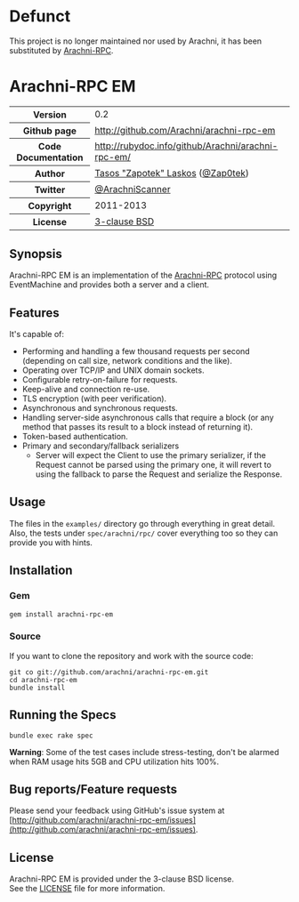 # Defunct

This project is no longer maintained nor used by Arachni, it has been substituted by
[Arachni-RPC](http://github.com/Arachni/arachni-rpc).

# Arachni-RPC EM

<table>
    <tr>
        <th>Version</th>
        <td>0.2</td>
    </tr>
    <tr>
        <th>Github page</th>
        <td><a href="http://github.com/Arachni/arachni-rpc-em">http://github.com/Arachni/arachni-rpc-em</a></td>
     <tr/>
    <tr>
        <th>Code Documentation</th>
        <td><a href="http://rubydoc.info/github/Arachni/arachni-rpc-em/">http://rubydoc.info/github/Arachni/arachni-rpc-em/</a></td>
    </tr>
    <tr>
       <th>Author</th>
       <td><a href="mailto:tasos.laskos@gmail.com">Tasos "Zapotek" Laskos</a> (<a href="http://twitter.com/Zap0tek">@Zap0tek</a>)</td>
    </tr>
    <tr>
        <th>Twitter</th>
        <td><a href="http://twitter.com/ArachniScanner">@ArachniScanner</a></td>
    </tr>
    <tr>
        <th>Copyright</th>
        <td>2011-2013</td>
    </tr>
    <tr>
        <th>License</th>
        <td><a href="file.LICENSE.html">3-clause BSD</a></td>
    </tr>
</table>

## Synopsis

Arachni-RPC EM is an implementation of the <a href="http://github.com/Arachni/arachni-rpc">Arachni-RPC</a>
protocol using EventMachine and provides both a server and a client. <br/>

## Features

It's capable of:

- Performing and handling a few thousand requests per second (depending on call
    size, network conditions and the like).
- Operating over TCP/IP and UNIX domain sockets.
- Configurable retry-on-failure for requests.
- Keep-alive and connection re-use.
- TLS encryption (with peer verification).
- Asynchronous and synchronous requests.
- Handling server-side asynchronous calls that require a block (or any method
    that passes its result to a block instead of returning it).
- Token-based authentication.
- Primary and secondary/fallback serializers
    - Server will expect the Client to use the primary serializer, if the Request
        cannot be parsed using the primary one, it will revert to using the
        fallback to parse the Request and serialize the Response.

## Usage

The files in the `examples/` directory go through everything in great detail.
Also, the tests under `spec/arachni/rpc/` cover everything too so they can
provide you with hints.

## Installation

### Gem

    gem install arachni-rpc-em

### Source

If you want to clone the repository and work with the source code:

    git co git://github.com/arachni/arachni-rpc-em.git
    cd arachni-rpc-em
    bundle install

## Running the Specs

    bundle exec rake spec

**Warning**: Some of the test cases include stress-testing, don't be alarmed
when RAM usage hits 5GB and CPU utilization hits 100%.

## Bug reports/Feature requests

Please send your feedback using GitHub's issue system at
[http://github.com/arachni/arachni-rpc-em/issues](http://github.com/arachni/arachni-rpc-em/issues).


## License

Arachni-RPC EM is provided under the 3-clause BSD license.<br/>
See the [LICENSE](file.LICENSE.html) file for more information.
